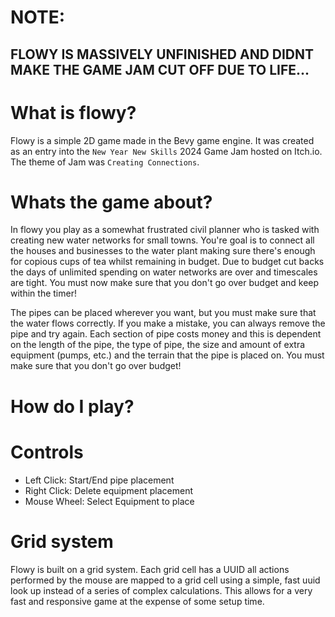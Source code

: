 # **NOTE**:
## FLOWY IS MASSIVELY UNFINISHED AND DIDNT MAKE THE GAME JAM CUT OFF DUE TO LIFE...


# What is flowy?

Flowy is a simple 2D game made in the Bevy game engine. It was created as an entry into the `New Year New Skills` 2024 Game Jam hosted on Itch.io. The theme of Jam was `Creating Connections`.

# Whats the game about?

In flowy you play as a somewhat frustrated civil planner who is tasked with creating new water networks for small towns. You're goal is to connect all the houses and businesses to the water plant making sure there's enough for copious cups of tea whilst remaining in budget. Due to budget cut backs the days of unlimited spending on water networks are over and timescales are tight. You must now make sure that you don't go over budget and keep within the timer!

The pipes can be placed wherever you want, but you must make sure that the water flows correctly. If you make a mistake, you can always remove the pipe and try again. Each section of pipe costs money and this is dependent on the length of the pipe, the type of pipe, the size and amount of extra equipment (pumps, etc.) and the terrain that the pipe is placed on. You must make sure that you don't go over budget!

# How do I play?

# Controls

- Left Click: Start/End pipe placement
- Right Click: Delete equipment placement
- Mouse Wheel: Select Equipment to place


# Grid system
Flowy is built on a grid system. Each grid cell has a UUID all actions performed by the mouse are mapped to a grid cell using a simple, fast uuid look up instead of a series of complex calculations. This allows for a very fast and responsive game at the expense of some setup time.

